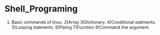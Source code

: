 # Shell_Programing
1) Basic commands of linux.
2)Array
3)Dictionary.
4)Conditional statments.
5)Looping statments.
6)Piping 
7)Fucntion
8)Command line argument.